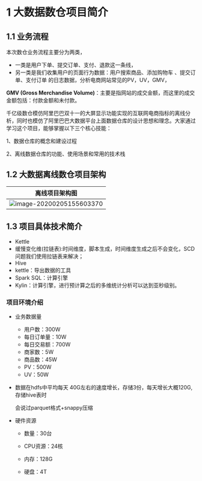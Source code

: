 # 1 大数据数仓项目简介

## 1.1  业务流程

本次数仓业务流程主要分为两类，

* 一类是用户下单、提交订单、支付、退款这一条线，
* 另一类是我们收集用户的页面行为数据：用户搜索商品、添加购物车 、提交订单、支付订单 的日志数据，分析电商网站常见的PV，UV，GMV，

**GMV (Gross Merchandise Volume)**：主要是指网站的成交金额，而这里的成交金额包括：付款金额和未付款。

千亿级数仓模仿阿里巴巴双十一的大屏显示功能实现的互联网电商指标的离线分析，同时也模仿了阿里巴巴大数据平台上面数据仓库的设计思想和理念。大家通过学习这个项目，能够掌握以下三个核心技能：

1、数据仓库的概念和建设过程

2、离线数据仓库的功能、使用场景和常用的技术栈



## 1.2  大数据离线数仓项目架构

| 离线项目架构图                                               |
| ------------------------------------------------------------ |
| ![image-20200205155603370](assets/image-20200205155603370.png) |



## 1.3 项目具体技术简介

- Kettle
- 缓慢变化维(拉链表):时间维度，脚本生成，时间维度生成之后不会变化，SCD问题我们使用拉链表来解决；
- Hive
- kettle：导出数据的工具
- Spark SQL：计算引擎
- Kylin：计算引擎，进行预计算之后的多维统计分析可以达到亚秒级别。



###  项目环境介绍

* 业务数据量
    * 用户数：300W
    * 每日订单量：10W
    * 每日交易额：700W
    * 商家数：5W
    * 商品数：45W
    * PV：500W
    * UV：50W

* 数据在hdfs中平均每天 40G左右的速度增长，存储3份，每天增长大概120G,存储hive表时

  会说过parquet格式+snappy压缩

* 硬件资源
    * 数量：30台

    * CPU资源：24核

    * 内存：128G

    * 硬盘：4T
  